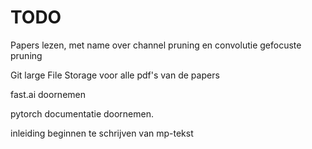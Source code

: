 # TODO

Papers lezen, met name over channel pruning en convolutie gefocuste pruning

Git large File Storage voor alle pdf's van de papers

fast.ai doornemen

pytorch documentatie doornemen.

inleiding beginnen te schrijven van mp-tekst

